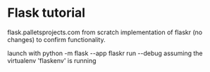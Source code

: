 # Flask tutorial

flask.palletsprojects.com
from scratch implementation of flaskr (no changes) to confirm functionality.

launch with
python -m flask --app flaskr run --debug
assuming the virtualenv 'flaskenv' is running
